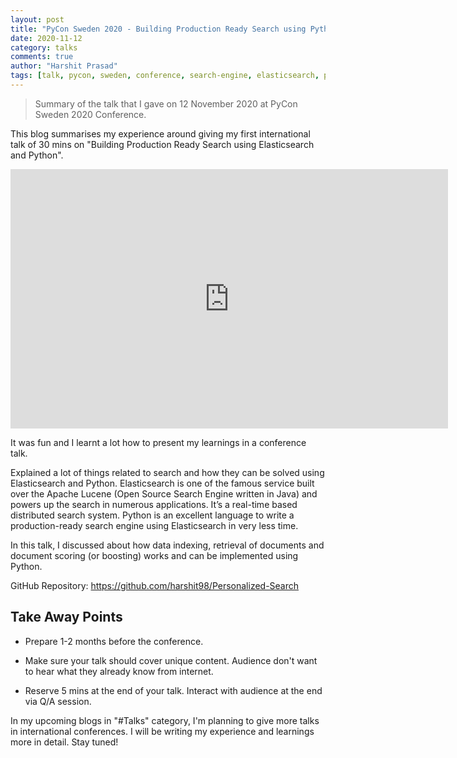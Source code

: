 ```yaml
---
layout: post
title: "PyCon Sweden 2020 - Building Production Ready Search using Python and Elasticsearch"
date: 2020-11-12
category: talks
comments: true
author: "Harshit Prasad"
tags: [talk, pycon, sweden, conference, search-engine, elasticsearch, python]
---
```


> Summary of the talk that I gave on 12 November 2020 at PyCon Sweden 2020 Conference.

This blog summarises my experience around giving my first international talk of 30 mins on "Building Production Ready Search using Elasticsearch and Python".

<iframe width="700" height="415" src="https://www.youtube.com/embed/x80gdm9MisI" frameborder="0" allow="accelerometer; autoplay; clipboard-write; encrypted-media; gyroscope; picture-in-picture" allowfullscreen></iframe>

It was fun and I learnt a lot how to present my learnings in a conference talk.

Explained a lot of things related to search and how they can be solved using Elasticsearch and Python. Elasticsearch is one of the famous service built over the Apache Lucene (Open Source Search Engine written in Java) and powers up the search in numerous applications. It’s a real-time based distributed search system. Python is an excellent language to write a production-ready search engine using Elasticsearch in very less time.

In this talk, I discussed about how data indexing, retrieval of documents and document scoring (or boosting) works and can be implemented using Python.

GitHub Repository: <a>https://github.com/harshit98/Personalized-Search</a>

## Take Away Points

- Prepare 1-2 months before the conference.

- Make sure your talk should cover unique content. Audience don't want to hear what they already know from internet.

- Reserve 5 mins at the end of your talk. Interact with audience at the end via Q/A session.

In my upcoming blogs in "#Talks" category, I'm planning to give more talks in international conferences. I will be writing my experience and learnings more in detail. Stay tuned!
